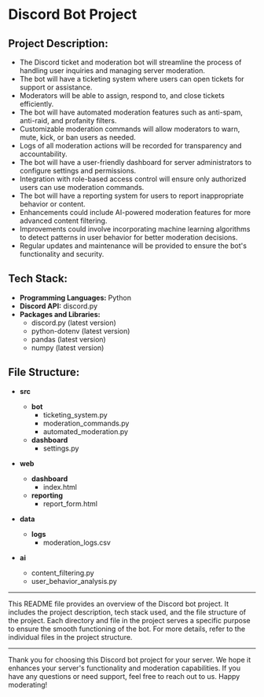 # Discord Bot Project

## Project Description:

- The Discord ticket and moderation bot will streamline the process of handling user inquiries and managing server moderation.
- The bot will have a ticketing system where users can open tickets for support or assistance.
- Moderators will be able to assign, respond to, and close tickets efficiently.
- The bot will have automated moderation features such as anti-spam, anti-raid, and profanity filters.
- Customizable moderation commands will allow moderators to warn, mute, kick, or ban users as needed.
- Logs of all moderation actions will be recorded for transparency and accountability.
- The bot will have a user-friendly dashboard for server administrators to configure settings and permissions.
- Integration with role-based access control will ensure only authorized users can use moderation commands.
- The bot will have a reporting system for users to report inappropriate behavior or content.
- Enhancements could include AI-powered moderation features for more advanced content filtering.
- Improvements could involve incorporating machine learning algorithms to detect patterns in user behavior for better moderation decisions.
- Regular updates and maintenance will be provided to ensure the bot's functionality and security.

## Tech Stack:

- **Programming Languages:** Python
- **Discord API:** discord.py
- **Packages and Libraries:** 
  - discord.py (latest version)
  - python-dotenv (latest version)
  - pandas (latest version)
  - numpy (latest version)

## File Structure:

- **src**
  - **bot**
    - ticketing_system.py
    - moderation_commands.py
    - automated_moderation.py
  - **dashboard**
    - settings.py

- **web**
  - **dashboard**
    - index.html
  - **reporting**
    - report_form.html

- **data**
  - **logs**
    - moderation_logs.csv

- **ai**
  - content_filtering.py
  - user_behavior_analysis.py

---

This README file provides an overview of the Discord bot project. It includes the project description, tech stack used, and the file structure of the project. Each directory and file in the project serves a specific purpose to ensure the smooth functioning of the bot. For more details, refer to the individual files in the project structure.

---

Thank you for choosing this Discord bot project for your server. We hope it enhances your server's functionality and moderation capabilities. If you have any questions or need support, feel free to reach out to us. Happy moderating!